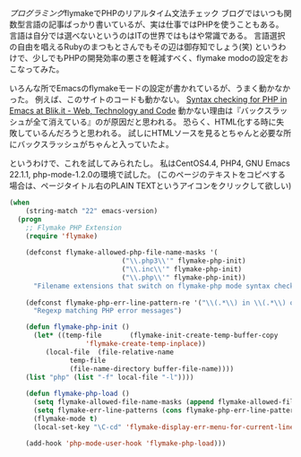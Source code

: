 *プログラミング*flymakeでPHPのリアルタイム文法チェック
ブログではいつも関数型言語の記事ばっかり書いているが、実は仕事ではPHPを使うこともある。
言語は自分では選べないというのはITの世界ではもはや常識である。
言語選択の自由を唱えるRubyのまつもとさんでもその辺は御存知でしょう(笑)
というわけで、少しでもPHPの開発効率の悪さを軽減すべく、flymake modoの設定をおこなってみた。

いろんな所でEmacsのflymakeモードの設定が書かれているが、うまく動かなかった。
例えば、このサイトのコードも動かない。
 [Syntax checking for PHP in Emacs at Blik.it - Web, Technology and Code](http://www.blik.it/2007/02/21/syntax-checking-for-php-in-emacs/)
動かない理由は『バックスラッシュが全て消えている』のが原因だと思われる。
恐らく、HTML化する時に失敗しているんだろうと思われる。
試しにHTMLソースを見るとちゃんと必要な所にバックスラッシュがちゃんと入っていたよ。

というわけで、これを試してみられたし。
私はCentOS4.4, PHP4, GNU Emacs 22.1.1, php-mode-1.2.0の環境で試した。
(このページのテキストをコピペする場合は、ページタイトル右のPLAIN TEXTというアイコンをクリックして欲しい)

```lisp
(when 
    (string-match "22" emacs-version)
  (progn
    ;; Flymake PHP Extension
    (require 'flymake)
    
    (defconst flymake-allowed-php-file-name-masks '(
						    ("\\.php3\\'" flymake-php-init)
						    ("\\.inc\\'" flymake-php-init)
						    ("\\.php\\'" flymake-php-init))
      "Filename extensions that switch on flymake-php mode syntax checks")
    
    (defconst flymake-php-err-line-pattern-re '("\\(.*\\) in \\(.*\\) on line \\(*0-9*+\\)" 2 3 nil 1)
      "Regexp matching PHP error messages")

    (defun flymake-php-init ()
      (let* ((temp-file       (flymake-init-create-temp-buffer-copy
			       'flymake-create-temp-inplace))
	     (local-file  (file-relative-name
			   temp-file
			   (file-name-directory buffer-file-name))))
	(list "php" (list "-f" local-file "-l"))))
    
    (defun flymake-php-load ()
      (setq flymake-allowed-file-name-masks (append flymake-allowed-file-name-masks flymake-allowed-php-file-name-masks))
      (setq flymake-err-line-patterns (cons flymake-php-err-line-pattern-re flymake-err-line-patterns))
      (flymake-mode t)
      (local-set-key "\C-cd" 'flymake-display-err-menu-for-current-line))

    (add-hook 'php-mode-user-hook 'flymake-php-load)))
```
